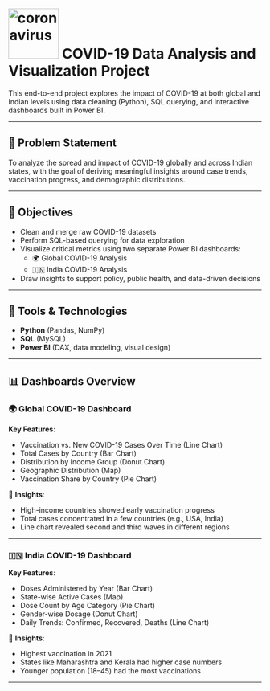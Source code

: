 # <img width="100" height="100" alt="coronavirus" src="https://github.com/user-attachments/assets/f728ce30-fe85-45a5-aff0-2b0cb0aeca25" /> COVID-19 Data Analysis and Visualization Project

This end-to-end project explores the impact of COVID-19 at both global and Indian levels using data cleaning (Python), SQL querying, and interactive dashboards built in Power BI.

---

## 📌 Problem Statement

To analyze the spread and impact of COVID-19 globally and across Indian states, with the goal of deriving meaningful insights around case trends, vaccination progress, and demographic distributions.

---

## 🎯 Objectives

- Clean and merge raw COVID-19 datasets
- Perform SQL-based querying for data exploration
- Visualize critical metrics using two separate Power BI dashboards:
  - 🌍 Global COVID-19 Analysis
  - 🇮🇳 India COVID-19 Analysis
- Draw insights to support policy, public health, and data-driven decisions

---

## 🧰 Tools & Technologies

- **Python** (Pandas, NumPy)
- **SQL** (MySQL)
- **Power BI** (DAX, data modeling, visual design)

---

## 📊 Dashboards Overview

### 🌍 Global COVID-19 Dashboard

**Key Features**:
- Vaccination vs. New COVID-19 Cases Over Time (Line Chart)
- Total Cases by Country (Bar Chart)
- Distribution by Income Group (Donut Chart)
- Geographic Distribution (Map)
- Vaccination Share by Country (Pie Chart)

📌 **Insights**:
- High-income countries showed early vaccination progress
- Total cases concentrated in a few countries (e.g., USA, India)
- Line chart revealed second and third waves in different regions

---

### 🇮🇳 India COVID-19 Dashboard

**Key Features**:
- Doses Administered by Year (Bar Chart)
- State-wise Active Cases (Map)
- Dose Count by Age Category (Pie Chart)
- Gender-wise Dosage (Donut Chart)
- Daily Trends: Confirmed, Recovered, Deaths (Line Chart)

📌 **Insights**:
- Highest vaccination in 2021
- States like Maharashtra and Kerala had higher case numbers
- Younger population (18–45) had the most vaccinations

---


